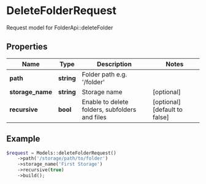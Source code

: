 # DeleteFolderRequest

Request model for FolderApi::deleteFolder

## Properties

Name | Type | Description | Notes
---- | ---- | ----------- | -----
**path** | **string**| Folder path e.g. '/folder' |
**storage_name** | **string**| Storage name | [optional]
**recursive** | **bool**| Enable to delete folders, subfolders and files | [optional] [default to false]

## Example
```php
$request = Models::deleteFolderRequest()
    ->path('/storage/path/to/folder')
    ->storage_name('First Storage')
    ->recursive(true)
    ->build();
```

